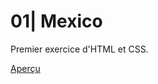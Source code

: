 # 01| Mexico

Premier exercice d'HTML et CSS.

[Aperçu](https://bruxellesformationcepegra.github.io/01_mexico/index.html)
